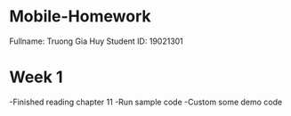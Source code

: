 # Mobile-Homework
Fullname: Truong Gia Huy
Student ID: 19021301

# Week 1
-Finished reading chapter 11
-Run sample code
-Custom some demo code
